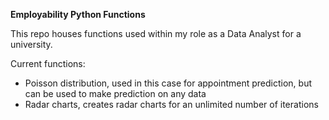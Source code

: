 **Employability Python Functions**

This repo houses functions used within my role as a Data Analyst for a university.

Current functions:
  - Poisson distribution, used in this case for appointment prediction, but can be used to make prediction on any data
  - Radar charts, creates radar charts for an unlimited number of iterations
